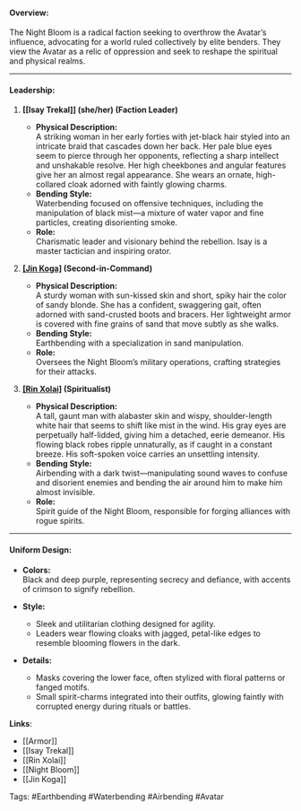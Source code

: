 #### Overview:

The Night Bloom is a radical faction seeking to overthrow the Avatar’s influence, advocating for a world ruled collectively by elite benders. They view the Avatar as a relic of oppression and seek to reshape the spiritual and physical realms.

---

#### Leadership:

1. **[[Isay Trekal]] (she/her) (Faction Leader)**
    
    - **Physical Description:**  
        A striking woman in her early forties with jet-black hair styled into an intricate braid that cascades down her back. Her pale blue eyes seem to pierce through her opponents, reflecting a sharp intellect and unshakable resolve. Her high cheekbones and angular features give her an almost regal appearance. She wears an ornate, high-collared cloak adorned with faintly glowing charms.
    - **Bending Style:**  
        Waterbending focused on offensive techniques, including the manipulation of black mist—a mixture of water vapor and fine particles, creating disorienting smoke.
    - **Role:**  
        Charismatic leader and visionary behind the rebellion. Isay is a master tactician and inspiring orator.
2. **[[Jin Koga]](she/her) (Second-in-Command)**
    
    - **Physical Description:**  
        A sturdy woman with sun-kissed skin and short, spiky hair the color of sandy blonde. She has a confident, swaggering gait, often adorned with sand-crusted boots and bracers. Her lightweight armor is covered with fine grains of sand that move subtly as she walks.
    - **Bending Style:**  
        Earthbending with a specialization in sand manipulation.
    - **Role:**  
        Oversees the Night Bloom’s military operations, crafting strategies for their attacks.
3. **[[Rin Xolai]](he/him) (Spiritualist)**
    
    - **Physical Description:**  
        A tall, gaunt man with alabaster skin and wispy, shoulder-length white hair that seems to shift like mist in the wind. His gray eyes are perpetually half-lidded, giving him a detached, eerie demeanor. His flowing black robes ripple unnaturally, as if caught in a constant breeze. His soft-spoken voice carries an unsettling intensity.
    - **Bending Style:**  
        Airbending with a dark twist—manipulating sound waves to confuse and disorient enemies and bending the air around him to make him almost invisible.
    - **Role:**  
        Spirit guide of the Night Bloom, responsible for forging alliances with rogue spirits.

---

#### Uniform Design:

- **Colors:**  
    Black and deep purple, representing secrecy and defiance, with accents of crimson to signify rebellion.
    
- **Style:**
    
    - Sleek and utilitarian clothing designed for agility.
    - Leaders wear flowing cloaks with jagged, petal-like edges to resemble blooming flowers in the dark.
- **Details:**
    
    - Masks covering the lower face, often stylized with floral patterns or fanged motifs.
    - Small spirit-charms integrated into their outfits, glowing faintly with corrupted energy during rituals or battles.

**Links**:
- [[Armor]]
- [[Isay Trekal]]
- [[Rin Xolai]]
- [[Night Bloom]]
- [[Jin Koga]]

Tags:
#Earthbending
#Waterbending
#Airbending
#Avatar